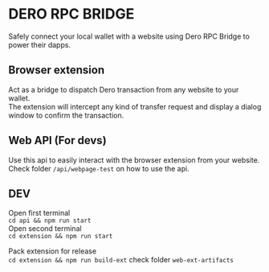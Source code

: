 # DERO RPC BRIDGE

Safely connect your local wallet with a website using Dero RPC Bridge to power their dapps.

## Browser extension

Act as a bridge to dispatch Dero transaction from any website to your wallet.  
The extension will intercept any kind of transfer request and display a dialog window to confirm the transaction.

## Web API (For devs)

Use this api to easily interact with the browser extension from your website.  
Check folder `/api/webpage-test` on how to use the api.

## DEV

Open first terminal  
`cd api && npm run start`  
Open second terminal  
`cd extension && npm run start`  

Pack extension for release  
`cd extension && npm run build-ext` check folder `web-ext-artifacts`  
